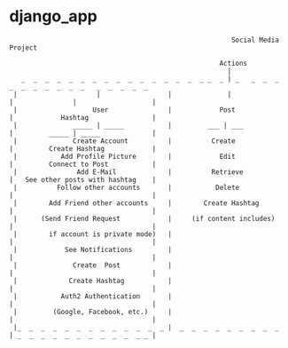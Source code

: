 # django_app
                                                            Social Media Project

                                                         Actions
                                                           |
       _  _  _  _  _  _  _  _  _  _  _  _  _  _  _  _ _  _ | _   _  _  _  _  _  _  _  _  _  _   _  _  _  _  _  
     |                    |                 |              |              |               |                   |
     |                   User               |            Post             |            Hashtag                |
     |              _____ | _____           |         ___ | ___           |         _____ | _____             |
     |              Create Account          |          Create             |         Create Hashtag            |
     |           Add Profile Picture        |            Edit             |         Connect to Post           |
     |               Add E-Mail             |          Retrieve           |   See other posts with hashtag    |
     |          Follow other accounts       |           Delete            |                                   |
     |        Add Friend other accounts     |        Create Hashtag       |                                   |
     |      (Send Friend Request            |     (if content includes)    |                                   |
     |        if account is private mode)   |                             |                                   |
     |            See Notifications         |                             |                                   |
     |              Create  Post            |                             |                                   |
     |             Create Hashtag           |                             |                                   |
     |           Auth2 Authentication       |                             |                                   |
     |         (Google, Facebook, etc.)     |                             |                                   |
     |_  _  _  _  _  _  _  _  _  _  _  _  _ |  _  _  _  _  _  _  _  _  _  | _  _  _  _  _  _  _  _  _  _  _ _ |
